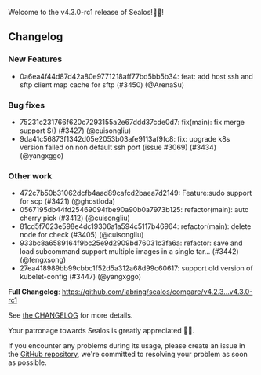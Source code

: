Welcome to the v4.3.0-rc1 release of Sealos!🎉🎉!



## Changelog
### New Features
* 0a6ea4f44d87d42a80e9771218aff77bd5bb5b34: feat: add host ssh and sftp client map cache for sftp (#3450) (@ArenaSu)
### Bug fixes
* 75231c231766f620c7293155a2e67ddd37cde0d7: fix(main): fix merge support $() (#3427) (@cuisongliu)
* 9da41c56873f1342d05e2053b03afe9113af9fc8: fix: upgrade k8s version failed on non default ssh port (issue #3069) (#3434) (@yangxggo)
### Other work
* 472c7b50b31062dcfb4aad89cafcd2baea7d2149: Feature:sudo support for scp (#3421) (@ghostloda)
* 0567195db44fd25469094fbe90a90b0a7973b125: refactor(main): auto cherry pick (#3412) (@cuisongliu)
* 81cd5f7023e598e4dc19306a1a594c5117b46964: refactor(main): delete node for check (#3405) (@cuisongliu)
* 933bc8a6589164f9bc25e9d2909bd76031c3fa6a: refactor: save and load subcommand support multiple images in a single tar… (#3442) (@fengxsong)
* 27ea418989bb99cbbc1f52d5a312a68d99c60617: support old version of kubelet-config (#3447) (@yangxggo)

**Full Changelog**: https://github.com/labring/sealos/compare/v4.2.3...v4.3.0-rc1

See [the CHANGELOG](https://github.com/labring/sealos/blob/main/CHANGELOG/CHANGELOG.md) for more details.

Your patronage towards Sealos is greatly appreciated 🎉🎉.

If you encounter any problems during its usage, please create an issue in the [GitHub repository](https://github.com/labring/sealos), we're committed to resolving your problem as soon as possible.
